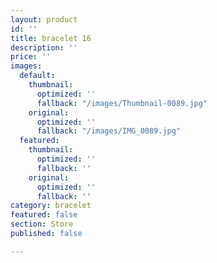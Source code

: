 ```yaml
---
layout: product
id: ''
title: bracelet 16
description: ''
price: ''
images:
  default:
    thumbnail:
      optimized: ''
      fallback: "/images/Thumbnail-0089.jpg"
    original:
      optimized: ''
      fallback: "/images/IMG_0089.jpg"
  featured:
    thumbnail:
      optimized: ''
      fallback: ''
    original:
      optimized: ''
      fallback: ''
category: bracelet
featured: false
section: Store
published: false

---
```

